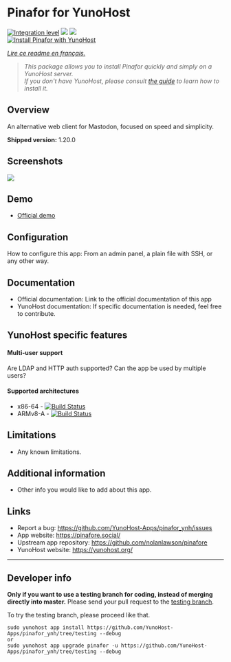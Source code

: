 # Pinafor for YunoHost

[![Integration level](https://dash.yunohost.org/integration/pinafor.svg)](https://dash.yunohost.org/appci/app/pinafor) ![](https://ci-apps.yunohost.org/ci/badges/pinafor.status.svg) ![](https://ci-apps.yunohost.org/ci/badges/pinafor.maintain.svg)  
[![Install Pinafor with YunoHost](https://install-app.yunohost.org/install-with-yunohost.svg)](https://install-app.yunohost.org/?app=pinafor)

*[Lire ce readme en français.](./README_fr.md)*

> *This package allows you to install Pinafor quickly and simply on a YunoHost server.  
If you don't have YunoHost, please consult [the guide](https://yunohost.org/#/install) to learn how to install it.*

## Overview
An alternative web client for Mastodon, focused on speed and simplicity.

**Shipped version:** 1.20.0

## Screenshots

![](https://cdn.mastodon.technology/media_attachments/files/001/394/437/original/6589a6268c50b378.png)

## Demo

* [Official demo](https://pinafore.social/)

## Configuration

How to configure this app: From an admin panel, a plain file with SSH, or any other way.

## Documentation

 * Official documentation: Link to the official documentation of this app
 * YunoHost documentation: If specific documentation is needed, feel free to contribute.

## YunoHost specific features

#### Multi-user support

Are LDAP and HTTP auth supported?
Can the app be used by multiple users?

#### Supported architectures

* x86-64 - [![Build Status](https://ci-apps.yunohost.org/ci/logs/pinafor%20%28Apps%29.svg)](https://ci-apps.yunohost.org/ci/apps/pinafor/)
* ARMv8-A - [![Build Status](https://ci-apps-arm.yunohost.org/ci/logs/pinafor%20%28Apps%29.svg)](https://ci-apps-arm.yunohost.org/ci/apps/pinafor/)

## Limitations

* Any known limitations.

## Additional information

* Other info you would like to add about this app.

## Links

 * Report a bug: https://github.com/YunoHost-Apps/pinafor_ynh/issues
 * App website: https://pinafore.social/
 * Upstream app repository: https://github.com/nolanlawson/pinafore
 * YunoHost website: https://yunohost.org/

---

## Developer info

**Only if you want to use a testing branch for coding, instead of merging directly into master.**
Please send your pull request to the [testing branch](https://github.com/YunoHost-Apps/pinafor_ynh/tree/testing).

To try the testing branch, please proceed like that.
```
sudo yunohost app install https://github.com/YunoHost-Apps/pinafor_ynh/tree/testing --debug
or
sudo yunohost app upgrade pinafor -u https://github.com/YunoHost-Apps/pinafor_ynh/tree/testing --debug
```
